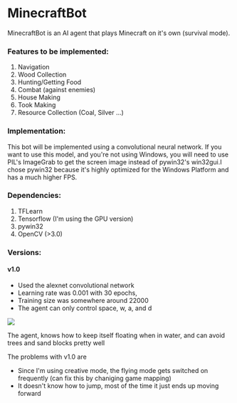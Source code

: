 # MinecraftBot

MinecraftBot is an AI agent that plays Minecraft on it's own (survival mode).

### Features to be implemented:
1. Navigation
2. Wood Collection
3. Hunting/Getting Food
4. Combat (against enemies)
5. House Making
6. Took Making
7. Resource Collection (Coal, Silver ...)

### Implementation:

This bot will be implemented using a convolutional neural network. If you want to use this model, and you're not using Windows, you will need to use PIL's ImageGrab to get the screen image instead of pywin32's win32gui.I chose pywin32 because it's highly optimized for the Windows Platform and has a much higher FPS.

### Dependencies:
1. TFLearn
2. Tensorflow (I'm using the GPU version)
3. pywin32
4. OpenCV (>3.0)


### Versions:

#### v1.0
* Used the alexnet convolutional network
* Learning rate was 0.001 with 30 epochs,
* Training size was somewhere around 22000
* The agent can only control space, w, a, and d


![](http://i.imgur.com/OUkLi.gif)

The agent, knows how to keep itself floating when in water, and can avoid trees and sand blocks pretty well

The problems with v1.0 are
* Since I'm using creative mode, the flying mode gets switched on frequently (can fix this by chaniging game mapping)
* It doesn't know how to jump, most of the time it just ends up moving forward


